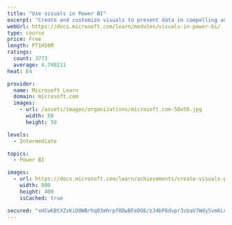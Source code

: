 ```yaml
---
title: "Use visuals in Power BI"
excerpt: "Create and customize visuals to present data in compelling and insightful ways."
webUrl: https://docs.microsoft.com/learn/modules/visuals-in-power-bi/
type: course
price: Free
length: PT1H16M
ratings:
  count: 3773
  average: 4.748211
heat: 64

provider:
  name: Microsoft Learn
  domain: microsoft.com
  images:
    - url: /assets/images/organizations/microsoft.com-50x50.jpg
      width: 50
      height: 50

levels:
  - Intermediate

topics:
  - Power BI

images:
  - url: https://docs.microsoft.com/learn/achievements/create-visuals-power-bi-desktop-social.png
    width: 800
    height: 400
    isCached: true

secured: "xHCwKBtXZxKiD0WBrhq03mhrpf8DwBFeDO6/zJ4bP6dvpr3sbaV7Wdy5vm6LnwEqBl4ZdXnaBn2mkN/Ah/Yowp9QIu84pnqe6TuRjFWiWnMDNVR3B20NBlUlXlvnXk2Bnyy424Kxfjyt+R9S4WtDncOymNjhi4lEq6riUbaNP1dZ3Ek28HQIICiGpVk8mFY/BDUS1CB4B/Vo27nsS18+19j/yhm0Q35BH20FZUOtpCk/azpHRA7XwKDLAvLXIfJE6q3NKhbR6fKa+K3PgJ6HhXnTtj2XNp+qDoqqskLXEqRXAek/P+4nM+gQpJsUSaGdo99fmDg96zRcpWtYB8Tu2gK60JxonDLw/eVAlSgvNxYcBflmOufh6jR4klk73v5tbC6Fq18SCuKRK/kzdTrFBCy3BQZCrs01VSoDjOM/3nw=;7vil6rOrmR0GqXkwH7jGJA=="
---
```


